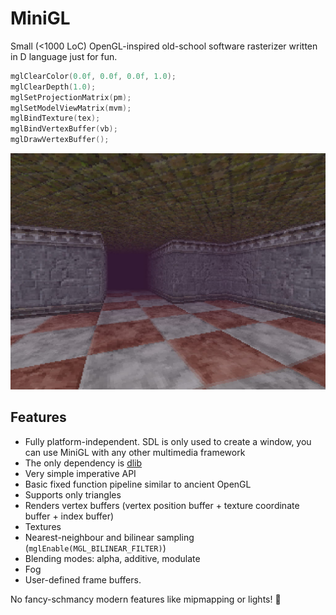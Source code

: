 # MiniGL
Small (<1000 LoC) OpenGL-inspired old-school software rasterizer written in D language just for fun.

```d
mglClearColor(0.0f, 0.0f, 0.0f, 1.0);
mglClearDepth(1.0);
mglSetProjectionMatrix(pm);
mglSetModelViewMatrix(mvm);
mglBindTexture(tex);
mglBindVertexBuffer(vb);
mglDrawVertexBuffer();
```

[![Screenshot1](https://github.com/gecko0307/minigl/raw/main/assets/screenshot.jpg)](https://github.com/gecko0307/minigl/raw/main/assets/screenshot.jpg)

## Features
- Fully platform-independent. SDL is only used to create a window, you can use MiniGL with any other multimedia framework
- The only dependency is [dlib](https://github.com/gecko0307/dlib)
- Very simple imperative API
- Basic fixed function pipeline similar to ancient OpenGL
- Supports only triangles
- Renders vertex buffers (vertex position buffer + texture coordinate buffer + index buffer)
- Textures
- Nearest-neighbour and bilinear sampling (`mglEnable(MGL_BILINEAR_FILTER)`)
- Blending modes: alpha, additive, modulate
- Fog
- User-defined frame buffers.

No fancy-schmancy modern features like mipmapping or lights! 🤣
